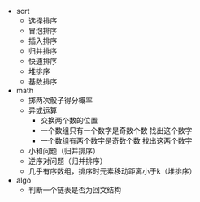 - sort
  - 选择排序
  - 冒泡排序
  - 插入排序
  - 归并排序
  - 快速排序
  - 堆排序
  - 基数排序
- math
  - 掷两次骰子得分概率
  - 异或运算
    - 交换两个数的位置
    - 一个数组只有一个数字是奇数个数 找出这个数字
    - 一个数组有两个数字是奇数个数 找出这两个数字
  - 小和问题（归并排序）
  - 逆序对问题（归并排序）
  - 几乎有序数组，排序时元素移动距离小于k（堆排序）
- algo
  - 判断一个链表是否为回文结构